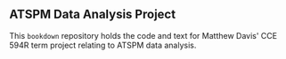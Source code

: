 ## ATSPM Data Analysis Project

This `bookdown` repository holds the code and text for Matthew Davis' CCE 594R
term project relating to ATSPM data analysis.